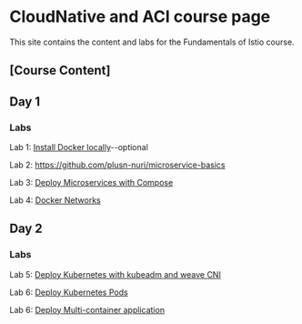 # CloudNative and ACI course page 

This site contains the content and labs for the Fundamentals of Istio course. 

## [Course Content]

## Day 1 

### Labs

Lab 1: [Install Docker locally](labs/01-docker-daemon)--optional

Lab 2: https://github.com/plusn-nuri/microservice-basics 

Lab 3: [Deploy Microservices with Compose](labs/03-compose) 

Lab 4: [Docker Networks](labs/docker-network-labs/index.md) 

## Day 2

### Labs 
Lab 5: [Deploy Kubernetes with kubeadm and weave CNI](labs/k8s-network-labs/Install%20Kubernetes%20on%20AWS.pdf)

Lab 6: [Deploy Kubernetes Pods](labs/04-pods)

Lab 6: [Deploy Multi-container application](labs/05-multi)

